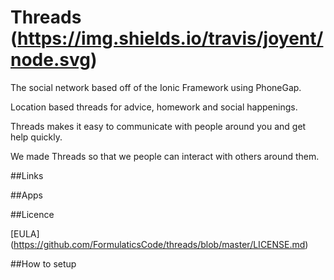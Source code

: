 # Threads (https://img.shields.io/travis/joyent/node.svg)
The social network based off of the Ionic Framework using PhoneGap.

Location based threads for advice, homework and social happenings.

Threads makes it easy to communicate with people around you and get help quickly.

We made Threads so that we people can interact with others around them.

##Links

##Apps

##Licence

[EULA] (https://github.com/FormulaticsCode/threads/blob/master/LICENSE.md)

##How to setup


